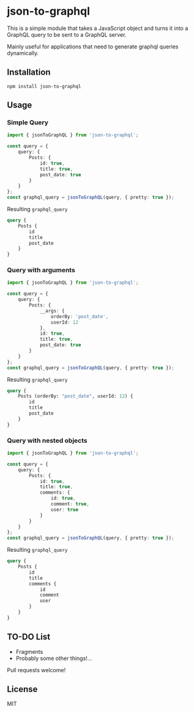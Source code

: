 # json-to-graphql

This is a simple module that takes a JavaScript object and turns it into a
GraphQL query to be sent to a GraphQL server.

Mainly useful for applications that need to generate graphql queries dynamically.

## Installation

```
npm install json-to-graphql
```

## Usage

### Simple Query

```typescript
import { jsonToGraphQL } from 'json-to-graphql';

const query = {
    query: {
        Posts: {
            id: true,
            title: true,
            post_date: true
        }
    }
};
const graphql_query = jsonToGraphQL(query, { pretty: true });
```

Resulting `graphql_query`

```graphql
query {
    Posts {
        id
        title
        post_date
    }
}
```

### Query with arguments

```typescript
import { jsonToGraphQL } from 'json-to-graphql';

const query = {
    query: {
        Posts: {
            __args: {
                orderBy: 'post_date',
                userId: 12
            },
            id: true,
            title: true,
            post_date: true
        }
    }
};
const graphql_query = jsonToGraphQL(query, { pretty: true });
```

Resulting `graphql_query`

```graphql
query {
    Posts (orderBy: "post_date", userId: 12) {
        id
        title
        post_date
    }
}
```

### Query with nested objects

```typescript
import { jsonToGraphQL } from 'json-to-graphql';

const query = {
    query: {
        Posts: {
            id: true,
            title: true,
            comments: {
                id: true,
                comment: true,
                user: true
            }
        }
    }
};
const graphql_query = jsonToGraphQL(query, { pretty: true });
```

Resulting `graphql_query`

```graphql
query {
    Posts {
        id
        title
        comments {
            id
            comment
            user
        }
    }
}
```

## TO-DO List

 * Fragments
 * Probably some other things!...

Pull requests welcome!

## License

MIT